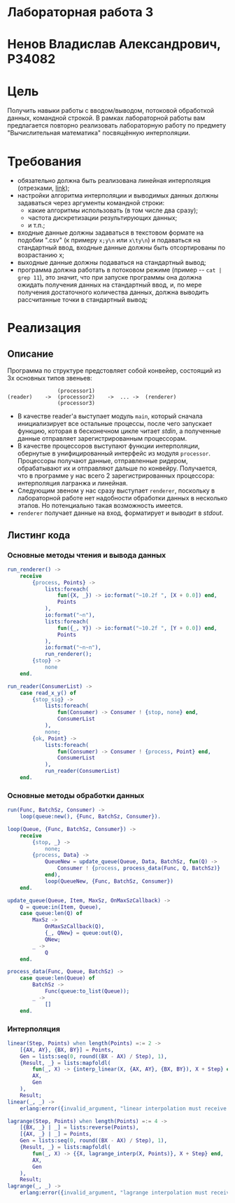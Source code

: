 
# Лабораторная работа 3
Ненов Владислав Александрович, P34082
=====

# Цель
Получить навыки работы с вводом/выводом, потоковой обработкой данных, командной строкой.
В рамках лабораторной работы вам предлагается повторно реализовать лабораторную работу по предмету "Вычислительная математика" посвящённую интерполяции.

# Требования
- обязательно должна быть реализована линейная интерполяция (отрезками, [link](https://en.wikipedia.org/wiki/Linear_interpolation));
- настройки алгоритма интерполяции и выводимых данных должны задаваться через аргументы командной строки:
    - какие алгоритмы использовать (в том числе два сразу);
    - частота дискретизации результирующих данных;
    - и т.п.;
- входные данные должны задаваться в текстовом формате на подобии ".csv" (к примеру `x;y\n` или `x\ty\n`) и подаваться на стандартный ввод, входные данные должны быть отсортированы по возрастанию x;
- выходные данные должны подаваться на стандартный вывод;
- программа должна работать в потоковом режиме (пример -- `cat | grep 11`), это значит, что при запуске программы она должна ожидать получения данных на стандартный ввод, и, по мере получения достаточного количества данных, должна выводить рассчитанные точки в стандартный вывод;

# Реализация

## Описание
Программа по структуре предстовляет собой конвейер, состоящий из 3х основных типов звеньев:
```
                (processor1)
(reader)    ->  (processor2)    ->  ... ->  (renderer)
                (processor3)
``` 

- В качестве reader'а выступает модуль `main`, который сначала инициализирует все остальные процессы, после чего запускает функцию, которая в бесконечном цикле читает *stdin*, а полученные данные отправляет зарегистрированным процессорам.
- В качестве процессоров выступают функции интерполяции, обернутые в унифицированный интерфейс из модуля `processor`. Процессоры получают данные, отправленные ридером, обрабатывают их и отправляют дальше по конвейру. Получается, что в программе у нас всего 2 зарегистрированных процессора: интерполяция лагранжа и линейная.
- Следующим звеном у нас сразу выступает `renderer`, поскольку в лабораторной работе нет надобности обработки данных в несколько этапов. Но потенциально такая возможность имеется.
- `renderer` получает данные на вход, форматирует и выводит в *stdout*.

## Листинг кода


### Основные методы чтения и вывода данных

```erlang
run_renderer() ->
    receive
        {process, Points} ->
            lists:foreach(
                fun({X, _}) -> io:format("~10.2f ", [X + 0.0]) end,
                Points
            ),
            io:format("~n"),
            lists:foreach(
                fun({_, Y}) -> io:format("~10.2f ", [Y + 0.0]) end,
                Points
            ),
            io:format("~n~n"),
            run_renderer();
        {stop} ->
            none
    end.

run_reader(ConsumerList) ->
    case read_x_y() of
        {stop_sig} ->
            lists:foreach(
                fun(Consumer) -> Consumer ! {stop, none} end,
                ConsumerList
            ),
            none;
        {ok, Point} ->
            lists:foreach(
                fun(Consumer) -> Consumer ! {process, Point} end,
                ConsumerList
            ),
            run_reader(ConsumerList)
    end.
```

### Основные методы обработки данных

```erlang
run(Func, BatchSz, Consumer) ->
    loop(queue:new(), {Func, BatchSz, Consumer}).

loop(Queue, {Func, BatchSz, Consumer}) ->
    receive
        {stop, _} ->
            none;
        {process, Data} ->
            QueueNew = update_queue(Queue, Data, BatchSz, fun(Q) ->
                Consumer ! {process, process_data(Func, Q, BatchSz)}
            end),
            loop(QueueNew, {Func, BatchSz, Consumer})
    end.

update_queue(Queue, Item, MaxSz, OnMaxSzCallback) ->
    Q = queue:in(Item, Queue),
    case queue:len(Q) of
        MaxSz ->
            OnMaxSzCallback(Q),
            {_, QNew} = queue:out(Q),
            QNew;
        _ ->
            Q
    end.

process_data(Func, Queue, BatchSz) ->
    case queue:len(Queue) of
        BatchSz ->
            Func(queue:to_list(Queue));
        _ ->
            []
    end.
```


### Интерполяция 

```erlang
linear(Step, Points) when length(Points) =:= 2 ->
    [{AX, AY}, {BX, BY}] = Points,
    Gen = lists:seq(0, round((BX - AX) / Step), 1),
    {Result, _} = lists:mapfoldl(
        fun(_, X) -> {interp_linear(X, {AX, AY}, {BX, BY}), X + Step} end,
        AX,
        Gen
    ),
    Result;
linear(_, _) ->
    erlang:error({invalid_argument, "linear interpolation must receive 2 points!"}).

lagrange(Step, Points) when length(Points) =:= 4 ->
    [{BX, _} | _] = lists:reverse(Points),
    [{AX, _} | _] = Points,
    Gen = lists:seq(0, round((BX - AX) / Step), 1),
    {Result, _} = lists:mapfoldl(
        fun(_, X) -> {{X, lagrange_interp(X, Points)}, X + Step} end,
        AX,
        Gen
    ),
    Result;
lagrange(_, _) ->
    erlang:error({invalid_argument, "lagrange interpolation must receive 4 points!"}).
```
